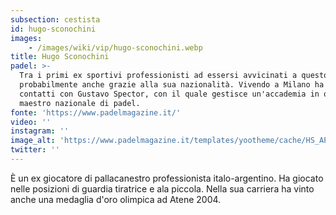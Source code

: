 ```yaml
---
subsection: cestista
id: hugo-sconochini
images: 
    - /images/wiki/vip/hugo-sconochini.webp
title: Hugo Sconochini
padel: >-
  Tra i primi ex sportivi professionisti ad essersi avvicinati a questo sport,
  probabilmente anche grazie alla sua nazionalità. Vivendo a Milano ha preso
  contatti con Gustavo Spector, con il quale gestisce un'accademia in qualità di
  maestro nazionale di padel.
fonte: 'https://www.padelmagazine.it/'
video: ''
instagram: ''
image_alt: 'https://www.padelmagazine.it/templates/yootheme/cache/HS_APRE-3bac3174.jpeg'
twitter: ''
---
```

È un ex giocatore di pallacanestro professionista italo-argentino. Ha giocato nelle posizioni di guardia tiratrice e ala piccola. Nella sua carriera ha vinto anche una medaglia d'oro olimpica ad Atene 2004.